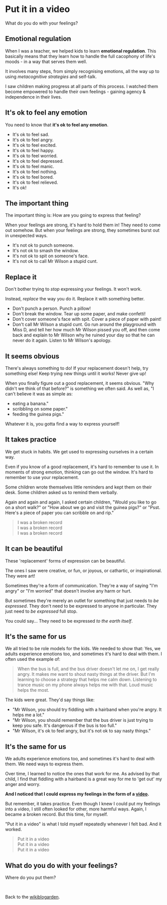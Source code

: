 # Put it in a video

What do you do with your feelings?

## Emotional regulation

When I was a teacher, we helped kids to learn **emotional regulation**. This basically means that they learn how to handle the full cacophony of life's moods - in a way that serves them well.

It involves many steps, from simply recognising emotions, all the way up to using *metacognitive strategies* and self-talk.

I saw children making progress at all parts of this process. I watched them become empowered to handle their own feelings - gaining agency & independence in their lives. 

## It's ok to feel any emotion

You need to know that **it's ok to feel any emotion**. 

- It's ok to feel sad.
- It's ok to feel angry.
- It's ok to feel excited.
- It's ok to feel happy.
- It's ok to feel worried.
- It's ok to feel depressed.
- It's ok to feel manic.
- It's ok to feel nothing.
- It's ok to feel bored.
- It's ok to feel relieved.
- It's ok!

## The important thing

The important thing is: How are you going to express that feeling?

When your feelings are strong, it's hard to hold them in! They need to come out somehow. But when your feelings are strong, they sometimes burst out in unexpected ways.

- It's not ok to punch someone.
- It's not ok to smash the window.
- It's not ok to spit on someone's face.
- It's not ok to call Mr Wilson a stupid cunt.

## Replace it

Don't bother trying to *stop* expressing your feelings. It won't work.

Instead, *replace* the way you do it. Replace it with something better.

- Don't punch a person. Punch a pillow!
- Don't break the window. Tear up some paper, and make confetti!
- Don't cover someone's face with spit. Cover a piece of paper with paint!
- Don't call Mr Wilson a stupid cunt. Go run around the playground with Miss D, and tell her how much Mr Wilson pissed you off, and then come back and explain to Mr Wilson why he ruined your day so that he can never do it again. Listen to Mr Wilson's apology.

## It seems obvious

There's always something to do! If your replacement doesn't help, try something else! Keep trying new things until it works! Never give up!

When you finally figure out a good replacement, it seems obvious. "Why didn't we think of that before?" is something we often said. As well as, "I can't believe it was as simple as:

- eating a banana."
- scribbling on some paper."
- feeding the guinea pigs."

Whatever it is, you gotta find a way to express yourself!

## It takes practice

We get stuck in habits. We get used to expressing ourselves in a certain way.

Even if you know of a good replacement, it's hard to remember to use it. In moments of strong emotion, thinking can go out the window. It's hard to remember to use your replacement.

Some children wrote themselves little reminders and kept them on their desk. Some children asked us to remind them verbally.

Again and again and again, I asked certain children, "Would you like to go on a short walk?" or "How about we go and visit the guinea pigs?" or "Psst. Here's a piece of paper you can scribble on and rip."

> I was a broken record<br>
> I was a broken record<br>
> I was a broken record

## It can be beautiful

These 'replacement' forms of expression can be beautiful.

The ones I saw were creative, or fun, or joyous, or cathartic, or inspirational. They were art!

Sometimes they're a form of communication. They're a way of saying "I'm angry" or "I'm worried" that doesn't involve any harm or hurt.

But sometimes they're merely an outlet for something that just needs to *be expressed*. They don't need to be expressed to anyone in particular. They just need to *be expressed* full stop.

You could say... They need to be expressed *to the earth itself*.

## It's the same for us

We all tried to be role models for the kids. We needed to show that: Yes, we adults experience emotions too, and sometimes it's hard to deal with them. I often used the example of:

> When the bus is full, and the bus driver doesn't let me on, I get really angry. It makes me want to shout nasty things at the driver. But I'm learning to choose a strategy that helps me calm down. Listening to trance music on my phone always helps me with that. Loud music helps the most.

The kids were great. They'd say things like:

- "Mr Wilson, you should try fiddling with a hairband when you're angry. It helps me a lot."
- "Mr Wilson, you should remember that the bus driver is just trying to keep you safe. It's dangerous if the bus is too full."
- "Mr Wilson, it's ok to feel angry, but it's not ok to say nasty things."

## It's the same for us

We adults experience emotions too, and sometimes it's hard to deal with them. We need ways to express them.

Over time, I learned to notice the ones that work for me. As advised by that child, I find that fiddling with a hairband is a great way for me to 'get out' my anger and worry.

**And I noticed that I could express my feelings in the form of a [video](https://youtu.be/YRBtAn240j8).**

But remember, it takes practice. Even though I knew I could put my feelings into a video, I still often looked for other, more harmful ways. Again, I became a broken record. But this time, for myself.

"Put it in a video" is what I told myself repeatedly whenever I felt bad. And it worked.

> Put it in a video<br>
> Put it in a video<br>
> Put it in a video

## What do you do with your feelings?

Where do you put them?

<br>

Back to the [wikiblogarden](/wikiblogarden).
